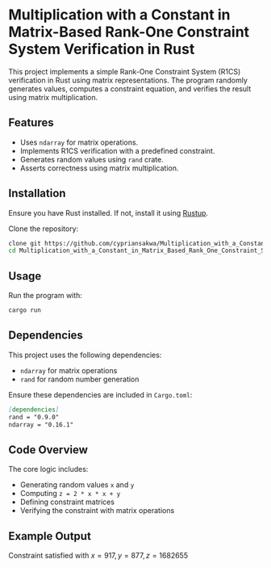 # Multiplication with a Constant in Matrix-Based Rank-One Constraint System Verification in Rust

This project implements a simple Rank-One Constraint System (R1CS) verification in Rust using matrix representations. The program randomly generates values, computes a constraint equation, and verifies the result using matrix multiplication.

## Features
- Uses `ndarray` for matrix operations.
- Implements R1CS verification with a predefined constraint.
- Generates random values using `rand` crate.
- Asserts correctness using matrix multiplication.

## Installation
Ensure you have Rust installed. If not, install it using [Rustup](https://rustup.rs/).

Clone the repository:
```sh
clone git https://github.com/cypriansakwa/Multiplication_with_a_Constant_in_Matrix_Based_Rank_One_Constraint_System_Verification_in_Rust.git
cd Multiplication_with_a_Constant_in_Matrix_Based_Rank_One_Constraint_System_Verification_in_Rust
```

## Usage
Run the program with:
```csharp
cargo run
```

## Dependencies
This project uses the following dependencies:
- `ndarray` for matrix operations
- `rand` for random number generation

Ensure these dependencies are included in `Cargo.toml`:

```markdown
[dependencies]
rand = "0.9.0"
ndarray = "0.16.1"
```

## Code Overview
The core logic includes:
- Generating random values `x` and `y`
- Computing `z = 2 * x * x + y`
- Defining constraint matrices
- Verifying the constraint with matrix operations

## Example Output
Constraint satisfied with $x = 917, y = 877, z = 1682655$
